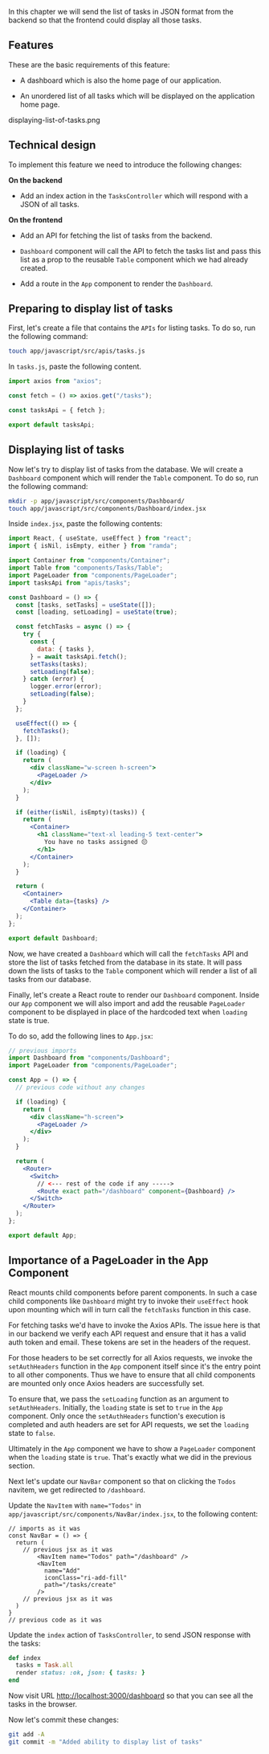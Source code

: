 In this chapter we will send the list of tasks in JSON format from the backend
so that the frontend could display all those tasks.

## Features

These are the basic requirements of this feature:

- A dashboard which is also the home page of our application.

- An unordered list of all tasks which will be displayed on the application home
  page.

<image>displaying-list-of-tasks.png</image>

## Technical design

To implement this feature we need to introduce the following changes:

**On the backend**

- Add an index action in the `TasksController` which will respond with a JSON of
  all tasks.

**On the frontend**

- Add an API for fetching the list of tasks from the backend.

- `Dashboard` component will call the API to fetch the tasks list and pass this
  list as a prop to the reusable `Table` component which we had already created.

- Add a route in the `App` component to render the `Dashboard`.

## Preparing to display list of tasks

First, let's create a file that contains the `APIs` for listing tasks. To do so,
run the following command:

```bash
touch app/javascript/src/apis/tasks.js
```

In `tasks.js`, paste the following content.

```js
import axios from "axios";

const fetch = () => axios.get("/tasks");

const tasksApi = { fetch };

export default tasksApi;
```

## Displaying list of tasks

Now let's try to display list of tasks from the database. We will create a
`Dashboard` component which will render the `Table` component. To do so, run the
following command:

```bash
mkdir -p app/javascript/src/components/Dashboard/
touch app/javascript/src/components/Dashboard/index.jsx
```

Inside `index.jsx`, paste the following contents:

```jsx
import React, { useState, useEffect } from "react";
import { isNil, isEmpty, either } from "ramda";

import Container from "components/Container";
import Table from "components/Tasks/Table";
import PageLoader from "components/PageLoader";
import tasksApi from "apis/tasks";

const Dashboard = () => {
  const [tasks, setTasks] = useState([]);
  const [loading, setLoading] = useState(true);

  const fetchTasks = async () => {
    try {
      const {
        data: { tasks },
      } = await tasksApi.fetch();
      setTasks(tasks);
      setLoading(false);
    } catch (error) {
      logger.error(error);
      setLoading(false);
    }
  };

  useEffect(() => {
    fetchTasks();
  }, []);

  if (loading) {
    return (
      <div className="w-screen h-screen">
        <PageLoader />
      </div>
    );
  }

  if (either(isNil, isEmpty)(tasks)) {
    return (
      <Container>
        <h1 className="text-xl leading-5 text-center">
          You have no tasks assigned 😔
        </h1>
      </Container>
    );
  }

  return (
    <Container>
      <Table data={tasks} />
    </Container>
  );
};

export default Dashboard;
```

Now, we have created a `Dashboard` which will call the `fetchTasks` API and
store the list of tasks fetched from the database in its state. It will pass
down the lists of tasks to the `Table` component which will render a list of all
tasks from our database.

Finally, let's create a React route to render our `Dashboard` component. Inside
our `App` component we will also import and add the reusable `PageLoader`
component to be displayed in place of the hardcoded text when `loading` state is
true.

To do so, add the following lines to `App.jsx`:

```jsx
// previous imports
import Dashboard from "components/Dashboard";
import PageLoader from "components/PageLoader";

const App = () => {
  // previous code without any changes

  if (loading) {
    return (
      <div className="h-screen">
        <PageLoader />
      </div>
    );
  }

  return (
    <Router>
      <Switch>
        // <--- rest of the code if any ----->
        <Route exact path="/dashboard" component={Dashboard} />
      </Switch>
    </Router>
  );
};

export default App;
```

## Importance of a PageLoader in the App Component

React mounts child components before parent components. In such a case child
components like `Dashboard` might try to invoke their `useEffect` hook upon
mounting which will in turn call the `fetchTasks` function in this case.

For fetching tasks we'd have to invoke the Axios APIs. The issue here is that in
our backend we verify each API request and ensure that it has a valid auth token
and email. These tokens are set in the headers of the request.

For those headers to be set correctly for all Axios requests, we invoke the
`setAuthHeaders` function in the `App` component itself since it's the entry
point to all other components. Thus we have to ensure that all child components
are mounted only once Axios headers are successfully set.

To ensure that, we pass the `setLoading` function as an argument to
`setAuthHeaders`. Initially, the `loading` state is set to `true` in the `App`
component. Only once the `setAuthHeaders` function's execution is completed and
auth headers are set for API requests, we set the `loading` state to `false`.

Ultimately in the `App` component we have to show a `PageLoader` component when
the `loading` state is `true`. That's exactly what we did in the previous
section.

Next let's update our `NavBar` component so that on clicking the `Todos`
navitem, we get redirected to `/dashboard`.

Update the `NavItem` with `name="Todos"` in
`app/javascript/src/components/NavBar/index.jsx`, to the following content:

```javascript{5}
// imports as it was
const NavBar = () => {
  return (
    // previous jsx as it was
        <NavItem name="Todos" path="/dashboard" />
        <NavItem
          name="Add"
          iconClass="ri-add-fill"
          path="/tasks/create"
        />
    // previous jsx as it was
  )
}
// previous code as it was
```

Update the `index` action of `TasksController`, to send JSON response with the
tasks:

```ruby
def index
  tasks = Task.all
  render status: :ok, json: { tasks: }
end
```

Now visit URL [http://localhost:3000/dashboard](http://localhost:3000/dashboard)
so that you can see all the tasks in the browser.

Now let's commit these changes:

```bash
git add -A
git commit -m "Added ability to display list of tasks"
```
